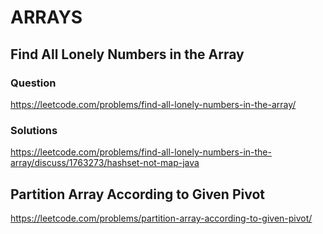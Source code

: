 # ARRAYS

## Find All Lonely Numbers in the Array

### Question

https://leetcode.com/problems/find-all-lonely-numbers-in-the-array/

### Solutions

https://leetcode.com/problems/find-all-lonely-numbers-in-the-array/discuss/1763273/hashset-not-map-java

## Partition Array According to Given Pivot

https://leetcode.com/problems/partition-array-according-to-given-pivot/
